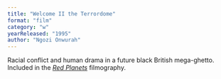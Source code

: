 ```yaml
---
title: "Welcome II the Terrordome"
format: "film"
category: "w"
yearReleased: "1995"
author: "Ngozi Onwurah"
---
```

Racial conflict and human drama in a future  black British mega-ghetto.
 
Included in the <a href="biblio.htm#Red Planets" style="font-style: italic">Red  Planets</a> filmography.
 